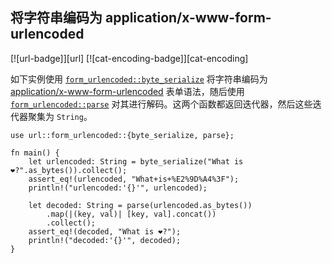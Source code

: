 ## 将字符串编码为 application/x-www-form-urlencoded

<!--
> [encoding/string/hex.md](https://github.com/rust-lang-nursery/rust-cookbook/blob/master/src/encoding/string/hex.md)
> <br />
> commit b61c8e588ad8445de36cd5f28e99232b5f858a41 - 2020.06.01
-->

[![url-badge]][url] [![cat-encoding-badge]][cat-encoding]

如下实例使用 [`form_urlencoded::byte_serialize`] 将字符串编码为 [application/x-www-form-urlencoded] 表单语法，随后使用 [`form_urlencoded::parse`] 对其进行解码。这两个函数都返回迭代器，然后这些迭代器聚集为 `String`。

```rust,edition2018
use url::form_urlencoded::{byte_serialize, parse};

fn main() {
    let urlencoded: String = byte_serialize("What is ❤?".as_bytes()).collect();
    assert_eq!(urlencoded, "What+is+%E2%9D%A4%3F");
    println!("urlencoded:'{}'", urlencoded);

    let decoded: String = parse(urlencoded.as_bytes())
        .map(|(key, val)| [key, val].concat())
        .collect();
    assert_eq!(decoded, "What is ❤?");
    println!("decoded:'{}'", decoded);
}
```

[`form_urlencoded::byte_serialize`]: https://docs.rs/url/*/url/form_urlencoded/fn.byte_serialize.html
[`form_urlencoded::parse`]: https://docs.rs/url/*/url/form_urlencoded/fn.parse.html

[application/x-www-form-urlencoded]: https://url.spec.whatwg.org/#application/x-www-form-urlencoded
